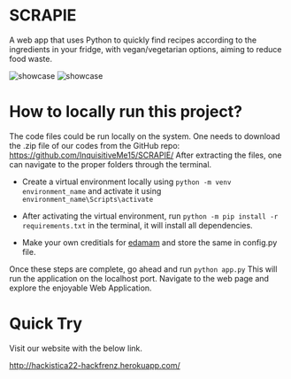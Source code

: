 # SCRAPIE

A web app that uses Python to quickly find recipes according to the ingredients in your fridge, with vegan/vegetarian options, aiming to reduce food waste.

<!-- ![showcase](/static/images/recipy-showcase.png) -->
![showcase](/static/images/scrapie-showcase_3.png)
![showcase](/static/images/scrapie-showcase_4.png)
<!-- ![showcase](/static/images/scrapie-showcase.png)
![showcase](/static/images/scrapie-showcase_2.png) -->

# How to locally run this project?

The code files could be run locally on the system. One needs to download the .zip file of our codes from the GitHub repo: https://github.com/InquisitiveMe15/SCRAPIE/  After extracting the files, one can navigate to the proper folders through the terminal.

* Create a virtual environment locally using `python -m venv environment_name` and activate it using `environment_name\Scripts\activate`

* After activating the virtual environment, run `python -m pip install -r requirements.txt` in the terminal, it will install all dependencies.

* Make your own creditials for [edamam](https://www.edamam.com/) and store the same in config.py file.

Once these steps are complete, go ahead and run `python app.py` This will run the application on the localhost port. Navigate to the web page and explore the enjoyable Web Application.

# Quick Try

Visit our website with the below link.

http://hackistica22-hackfrenz.herokuapp.com/


